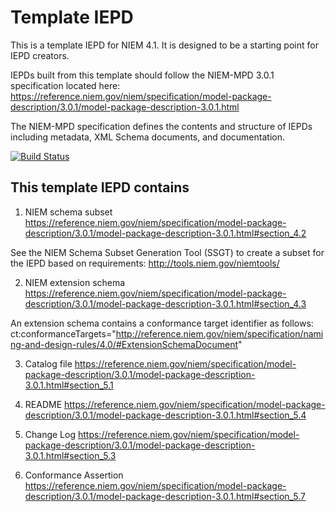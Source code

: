 # Template IEPD
This is a template IEPD for NIEM 4.1. It is designed to be a starting point for 
IEPD creators. 

IEPDs built from this template should follow the NIEM-MPD 3.0.1 specification 
located here:
https://reference.niem.gov/niem/specification/model-package-description/3.0.1/model-package-description-3.0.1.html

The NIEM-MPD specification defines the contents and structure of IEPDs including 
metadata, XML Schema documents, and documentation.

[![Build Status](https://travis-ci.org/NIEM/Template-IEPD.svg?branch=master)](https://travis-ci.org/NIEM/Template-IEPD)

## This template IEPD contains
1. NIEM schema subset
  https://reference.niem.gov/niem/specification/model-package-description/3.0.1/model-package-description-3.0.1.html#section_4.2

  See the NIEM Schema Subset Generation Tool (SSGT) to create a subset for 
  the IEPD based on requirements: http://tools.niem.gov/niemtools/

2. NIEM extension schema
  https://reference.niem.gov/niem/specification/model-package-description/3.0.1/model-package-description-3.0.1.html#section_4.3

  An extension schema contains a conformance target identifier as follows:
  ct:conformanceTargets="http://reference.niem.gov/niem/specification/naming-and-design-rules/4.0/#ExtensionSchemaDocument"

3. Catalog file
  https://reference.niem.gov/niem/specification/model-package-description/3.0.1/model-package-description-3.0.1.html#section_5.1

4. README
  https://reference.niem.gov/niem/specification/model-package-description/3.0.1/model-package-description-3.0.1.html#section_5.4

5. Change Log
  https://reference.niem.gov/niem/specification/model-package-description/3.0.1/model-package-description-3.0.1.html#section_5.3

6. Conformance Assertion
  https://reference.niem.gov/niem/specification/model-package-description/3.0.1/model-package-description-3.0.1.html#section_5.7
